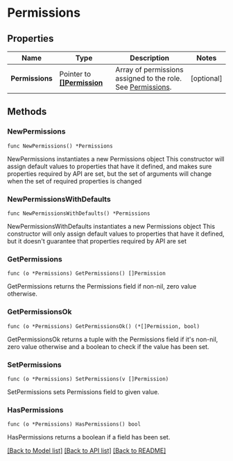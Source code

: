 # Permissions

## Properties

Name | Type | Description | Notes
------------ | ------------- | ------------- | -------------
**Permissions** | Pointer to [**[]Permission**](Permission.md) | Array of permissions assigned to the role. See [Permissions](/openapi/okta-management/guides/permissions). | [optional] 

## Methods

### NewPermissions

`func NewPermissions() *Permissions`

NewPermissions instantiates a new Permissions object
This constructor will assign default values to properties that have it defined,
and makes sure properties required by API are set, but the set of arguments
will change when the set of required properties is changed

### NewPermissionsWithDefaults

`func NewPermissionsWithDefaults() *Permissions`

NewPermissionsWithDefaults instantiates a new Permissions object
This constructor will only assign default values to properties that have it defined,
but it doesn't guarantee that properties required by API are set

### GetPermissions

`func (o *Permissions) GetPermissions() []Permission`

GetPermissions returns the Permissions field if non-nil, zero value otherwise.

### GetPermissionsOk

`func (o *Permissions) GetPermissionsOk() (*[]Permission, bool)`

GetPermissionsOk returns a tuple with the Permissions field if it's non-nil, zero value otherwise
and a boolean to check if the value has been set.

### SetPermissions

`func (o *Permissions) SetPermissions(v []Permission)`

SetPermissions sets Permissions field to given value.

### HasPermissions

`func (o *Permissions) HasPermissions() bool`

HasPermissions returns a boolean if a field has been set.


[[Back to Model list]](../README.md#documentation-for-models) [[Back to API list]](../README.md#documentation-for-api-endpoints) [[Back to README]](../README.md)


